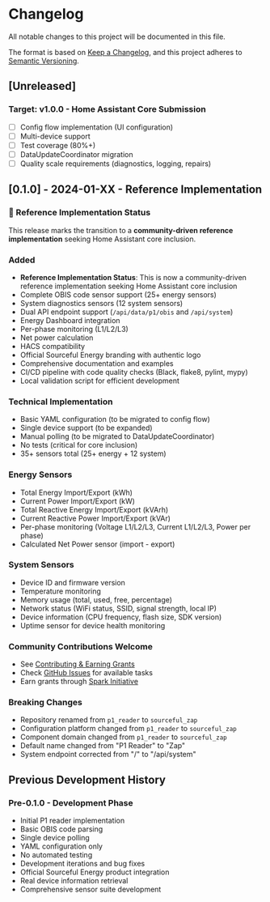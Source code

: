 # Changelog

All notable changes to this project will be documented in this file.

The format is based on [Keep a Changelog](https://keepachangelog.com/en/1.0.0/),
and this project adheres to [Semantic Versioning](https://semver.org/spec/v2.0.0.html).

## [Unreleased]

### Target: v1.0.0 - Home Assistant Core Submission
- [ ] Config flow implementation (UI configuration)
- [ ] Multi-device support
- [ ] Test coverage (80%+)
- [ ] DataUpdateCoordinator migration
- [ ] Quality scale requirements (diagnostics, logging, repairs)

## [0.1.0] - 2024-01-XX - Reference Implementation

### 🚀 Reference Implementation Status
This release marks the transition to a **community-driven reference implementation** seeking Home Assistant core inclusion.

### Added
- **Reference Implementation Status**: This is now a community-driven reference implementation seeking Home Assistant core inclusion
- Complete OBIS code sensor support (25+ energy sensors)
- System diagnostics sensors (12 system sensors)
- Dual API endpoint support (`/api/data/p1/obis` and `/api/system`)
- Energy Dashboard integration
- Per-phase monitoring (L1/L2/L3)
- Net power calculation
- HACS compatibility
- Official Sourceful Energy branding with authentic logo
- Comprehensive documentation and examples
- CI/CD pipeline with code quality checks (Black, flake8, pylint, mypy)
- Local validation script for efficient development

### Technical Implementation
- Basic YAML configuration (to be migrated to config flow)
- Single device support (to be expanded)
- Manual polling (to be migrated to DataUpdateCoordinator)
- No tests (critical for core inclusion)
- 35+ sensors total (25+ energy + 12 system)

### Energy Sensors
- Total Energy Import/Export (kWh)
- Current Power Import/Export (kW)
- Total Reactive Energy Import/Export (kVArh)
- Current Reactive Power Import/Export (kVAr)
- Per-phase monitoring (Voltage L1/L2/L3, Current L1/L2/L3, Power per phase)
- Calculated Net Power sensor (import - export)

### System Sensors
- Device ID and firmware version
- Temperature monitoring
- Memory usage (total, used, free, percentage)
- Network status (WiFi status, SSID, signal strength, local IP)
- Device information (CPU frequency, flash size, SDK version)
- Uptime sensor for device health monitoring

### Community Contributions Welcome
- See [Contributing & Earning Grants](README.md#contributing--earning-grants)
- Check [GitHub Issues](https://github.com/frahlg/zap_hass/issues) for available tasks
- Earn grants through [Spark Initiative](https://sourceful.energy/grants)

### Breaking Changes
- Repository renamed from `p1_reader` to `sourceful_zap`
- Configuration platform changed from `p1_reader` to `sourceful_zap`
- Component domain changed from `p1_reader` to `sourceful_zap`
- Default name changed from "P1 Reader" to "Zap"
- System endpoint corrected from "/" to "/api/system"

## Previous Development History

### Pre-0.1.0 - Development Phase
- Initial P1 reader implementation
- Basic OBIS code parsing
- Single device polling
- YAML configuration only
- No automated testing
- Development iterations and bug fixes
- Official Sourceful Energy product integration
- Real device information retrieval
- Comprehensive sensor suite development 